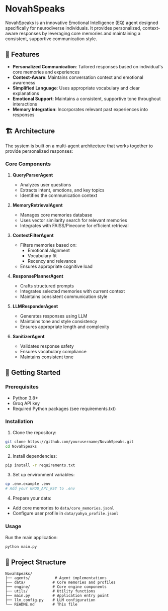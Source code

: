 # NovahSpeaks

NovahSpeaks is an innovative Emotional Intelligence (EQ) agent designed specifically for neurodiverse individuals. It provides personalized, context-aware responses by leveraging core memories and maintaining a consistent, supportive communication style.

## 🌟 Features

- **Personalized Communication**: Tailored responses based on individual's core memories and experiences
- **Context-Aware**: Maintains conversation context and emotional awareness
- **Simplified Language**: Uses appropriate vocabulary and clear explanations
- **Emotional Support**: Maintains a consistent, supportive tone throughout interactions
- **Memory Integration**: Incorporates relevant past experiences into responses

## 🏗️ Architecture

The system is built on a multi-agent architecture that works together to provide personalized responses:

### Core Components

1. **QueryParserAgent**
   - Analyzes user questions
   - Extracts intent, emotions, and key topics
   - Identifies the communication context

2. **MemoryRetrievalAgent**
   - Manages core memories database
   - Uses vector similarity search for relevant memories
   - Integrates with FAISS/Pinecone for efficient retrieval

3. **ContextFilterAgent**
   - Filters memories based on:
     - Emotional alignment
     - Vocabulary fit
     - Recency and relevance
   - Ensures appropriate cognitive load

4. **ResponsePlannerAgent**
   - Crafts structured prompts
   - Integrates selected memories with current context
   - Maintains consistent communication style

5. **LLMResponderAgent**
   - Generates responses using LLM
   - Maintains tone and style consistency
   - Ensures appropriate length and complexity

6. **SanitizerAgent**
   - Validates response safety
   - Ensures vocabulary compliance
   - Maintains consistent tone

## 🚀 Getting Started

### Prerequisites

- Python 3.8+
- Groq API key
- Required Python packages (see requirements.txt)

### Installation

1. Clone the repository:
```bash
git clone https://github.com/yourusername/NovahSpeaks.git
cd NovahSpeaks
```

2. Install dependencies:
```bash
pip install -r requirements.txt
```

3. Set up environment variables:
```bash
cp .env.example .env
# Add your GROQ_API_KEY to .env
```

4. Prepare your data:
- Add core memories to `data/core_memories.jsonl`
- Configure user profile in `data/yahya_profile.jsonl`

### Usage

Run the main application:
```bash
python main.py
```

## 📁 Project Structure

```
NovahSpeaks/
├── agents/           # Agent implementations
├── data/            # Core memories and profiles
├── engine/          # Core engine components
├── utils/           # Utility functions
├── main.py          # Application entry point
├── llm_config.py    # LLM configuration
└── README.md        # This file
```

